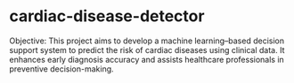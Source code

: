 # cardiac-disease-detector
Objective: This project aims to develop a machine learning–based decision support system to predict the risk of cardiac diseases using clinical data. It enhances early diagnosis accuracy and assists healthcare professionals in preventive decision-making. 
